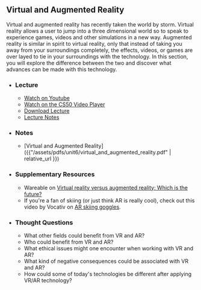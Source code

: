 ## Virtual and Augmented Reality

Virtual and augmented reality has recently taken the world by storm. Virtual reality allows a user to jump into a three dimensional world so to speak to experience games, videos and other simulations in a new way. Augmented reality is similar in spirit to virtual reality, only that instead of taking you away from your surroundings completely, the effects, videos, or games are over layed to tie in your surroundings with the technology. In this section, you will explore the difference between the two and discover what advances can be made with this technology.

- ### Lecture
  - [Watch on Youtube](https://www.youtube.com/embed/AS7hpXLBI0c?start=400&end=1882)
  - [Watch on the CS50 Video Player](https://video.cs50.net/2016/fall/lectures/11?t=6m40s)
  - [Download Lecture](https://cdn.cs50.net/2016/fall/lectures/11/week11-720p.mp4?download)
  - [Lecture Notes](http://docs.cs50.net/2016/fall/notes/11/week11.html)

- ### Notes
  - [Virtual and Augmented Reality]({{"/assets/pdfs/unit6/virtual_and_augmented_reality.pdf" | relative_url }})
  
- ### Supplementary Resources
  - Wareable on [Virtual reality versus augmented reality: Which is the future?](https://www.wareable.com/vr/virtual-reality-vs-augmented-reality-which-is-the-future)
  - If you're a fan of skiing (or just think AR is really cool), check out this video by Vocativ on [AR skiing goggles](https://www.youtube.com/watch?v=phIA0jdVABI).

- ### Thought Questions
  - What other fields could benefit from VR and AR?
  - Who could benefit from VR and AR?
  - What ethical issues might one encounter when working with VR and AR?
  - What kind of negative consequences could be associated with VR and AR?
  - How could some of today's technologies be different after applying VR/AR technology?
